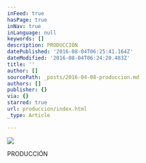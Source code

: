 ```yaml
---
inFeed: true
hasPage: true
inNav: true
inLanguage: null
keywords: []
description: PRODUCCIÓN
datePublished: '2016-08-04T06:25:41.164Z'
dateModified: '2016-08-04T06:24:20.483Z'
title: ''
author: []
sourcePath: _posts/2016-04-08-produccion.md
authors: []
publisher: {}
via: {}
starred: true
url: produccion/index.html
_type: Article

---
```

![](https://the-grid-user-content.s3-us-west-2.amazonaws.com/bb9871ed-5c16-4c3a-bdd5-fcba609c3027.png)

PRODUCCIÓN